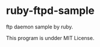 ruby-ftpd-sample
================

ftp daemon sample by ruby.

This program is undder MIT License.

